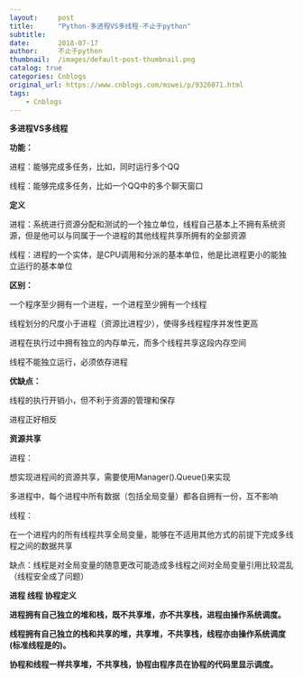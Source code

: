 ```yaml
---
layout:     post
title:      "Python-多进程VS多线程-不止于python"
subtitle:   
date:       2018-07-17
author:     不止于python
thumbnail:  /images/default-post-thumbnail.png
catalog: true
categories: Cnblogs
original_url: https://www.cnblogs.com/mswei/p/9326071.html
tags:
    - Cnblogs
---
```


**多进程VS多线程**

**功能：**

进程：能够完成多任务，比如，同时运行多个QQ

线程：能够完成多任务，比如一个QQ中的多个聊天窗口

**定义**

进程：系统进行资源分配和测试的一个独立单位，线程自己基本上不拥有系统资源，但是他可以与同属于一个进程的其他线程共享所拥有的全部资源

线程：进程的一个实体，是CPU调用和分派的基本单位，他是比进程更小的能独立运行的基本单位

**区别：**

一个程序至少拥有一个进程，一个进程至少拥有一个线程

线程划分的尺度小于进程（资源比进程少），使得多线程程序并发性更高

进程在执行过中拥有独立的内存单元，而多个线程共享这段内存空间

线程不能独立运行，必须依存进程

**优缺点：**

线程的执行开销小，但不利于资源的管理和保存

进程正好相反

**资源共享**

进程：

想实现进程间的资源共享，需要使用Manager().Queue()来实现

多进程中，每个进程中所有数据（包括全局变量）都各自拥有一份，互不影响

线程：

在一个进程内的所有线程共享全局变量，能够在不适用其他方式的前提下完成多线程之间的数据共享

缺点：线程是对全局变量的随意更改可能造成多线程之间对全局变量引用比较混乱（线程安全成了问题）

**进程 线程 协程定义**

**进程拥有自己独立的堆和栈，既不共享堆，亦不共享栈，进程由操作系统调度。**

**线程拥有自己独立的栈和共享的堆，共享堆，不共享栈，线程亦由操作系统调度(标准线程是的)。**

**协程和线程一样共享堆，不共享栈，协程由程序员在协程的代码里显示调度。**